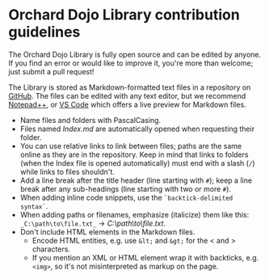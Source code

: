 # Orchard Dojo Library contribution guidelines

The Orchard Dojo Library is fully open source and can be edited by anyone. If you find an error or would like to improve it, you're more than welcome; just submit a pull request!

The Library is stored as Markdown-formatted text files in a repository on [GitHub](https://github.com/Lombiq/Orchard-Dojo-Library). The files can be edited with any text editor, but we recommend [Notepad++](https://notepad-plus-plus.org/), or [VS Code](https://code.visualstudio.com) which offers a live preview for Markdown files.

- Name files and folders with PascalCasing.
- Files named _Index.md_ are automatically opened when requesting their folder.
- You can use relative links to link between files; paths are the same online as they are in the repository. Keep in mind that links to folders (when the Index file is opened automatically) must end with a slash (`/`) while links to files shouldn't.
- Add a line break after the title header (line starting with `#`); keep a line break after any sub-headings (line starting with two or more `#`).
- When adding inline code snippets, use the `` `backtick-delimited syntax` ``.
- When adding paths or filenames, emphasize (italicize) them like this: `_C:\path\to\file.txt_` &rarr; _C:\path\to\file.txt_.
- Don't include HTML elements in the Markdown files.
  - Encode HTML entities, e.g. use `&lt;` and `&gt;` for the &lt; and &gt; characters.
  - If you mention an XML or HTML element wrap it with backticks, e.g. `<img>`, so it's not misinterpreted as markup on the page.
